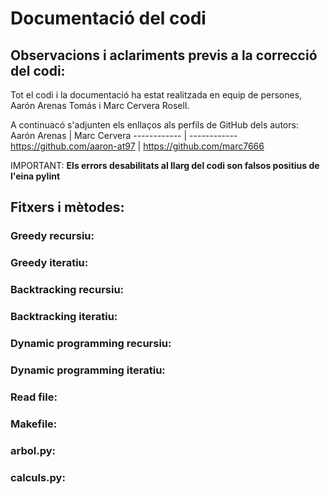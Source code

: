 # Documentació del codi

## Observacions i aclariments previs a la correcció del codi:

Tot el codi i la documentació ha estat realitzada en equip de persones, Aarón Arenas Tomás i Marc Cervera Rosell.

A continuacó s'adjunten els enllaços als perfils de GitHub dels autors:
Aarón Arenas | Marc Cervera
------------ | ------------
https://github.com/aaron-at97 | https://github.com/marc7666

IMPORTANT: **Els errors desabilitats al llarg del codi son falsos positius de l'eina pylint**

## Fitxers i mètodes:

### Greedy recursiu:

### Greedy iteratiu:

### Backtracking recursiu:

### Backtracking iteratiu:

### Dynamic programming recursiu:

### Dynamic programming iteratiu:

### Read file:

### Makefile:

### arbol.py:

### calculs.py:
